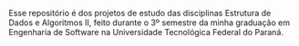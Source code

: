 Esse repositório é dos projetos de estudo das disciplinas Estrutura de Dados e Algoritmos II, feito durante o 3º semestre da minha graduação em Engenharia de Software na Universidade Tecnológica Federal do Paraná.